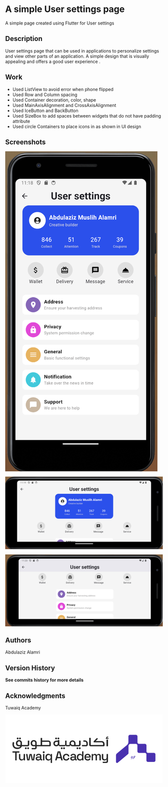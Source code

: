 
# A simple User settings page

A simple page created using Flutter for User settings

## Description

User settings page that can be used in applications to personalize settings and view other parts of an application. A simple design that is visually appealing and offers a good user experience .


## Work

- Used ListView to avoid error when phone flipped
- Used Row and Column spacing
- Used Container decoration, color, shape
- Used MainAxisAlignment and CrossAxisAlignment
- Used IceButton and BackButton
- Used SizeBox to add spaces between widgets that do not have padding attribute
- Used circle Containers to place icons in as shown in UI design


## Screenshots


![Display All users](./assets/images/1.png)


![Display All users](./assets/images/2.png)


![Display All users](./assets/images/3.png)


## Authors
Abdulaziz Alamri

## Version History
**See commits history for more details**


## Acknowledgments
Tuwaiq Academy

![Tuwaiq Academy](assets/images/TA.png)


